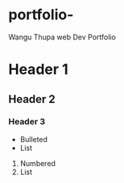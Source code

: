 # portfolio-
Wangu Thupa web Dev Portfolio 

# Header 1
## Header 2
### Header 3

- Bulleted
- List

1. Numbered
2. List
